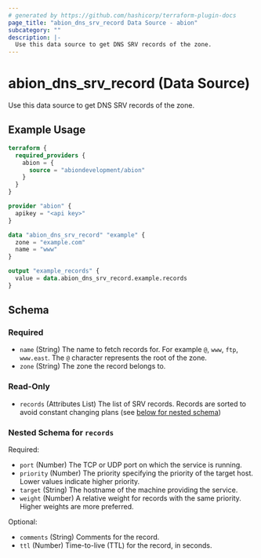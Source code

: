 ```yaml
---
# generated by https://github.com/hashicorp/terraform-plugin-docs
page_title: "abion_dns_srv_record Data Source - abion"
subcategory: ""
description: |-
  Use this data source to get DNS SRV records of the zone.
---
```


# abion_dns_srv_record (Data Source)

Use this data source to get DNS SRV records of the zone.

## Example Usage

```terraform
terraform {
  required_providers {
    abion = {
      source = "abiondevelopment/abion"
    }
  }
}

provider "abion" {
  apikey = "<api key>"
}

data "abion_dns_srv_record" "example" {
  zone = "example.com"
  name = "www"
}

output "example_records" {
  value = data.abion_dns_srv_record.example.records
}
```

<!-- schema generated by tfplugindocs -->
## Schema

### Required

- `name` (String) The name to fetch records for. For example `@`, `www`, `ftp`, `www.east`. The `@` character represents the root of the zone.
- `zone` (String) The zone the record belongs to.

### Read-Only

- `records` (Attributes List) The list of SRV records. Records are sorted to avoid constant changing plans (see [below for nested schema](#nestedatt--records))

<a id="nestedatt--records"></a>
### Nested Schema for `records`

Required:

- `port` (Number) The TCP or UDP port on which the service is running.
- `priority` (Number) The priority specifying the priority of the target host. Lower values indicate higher priority.
- `target` (String) The hostname of the machine providing the service.
- `weight` (Number) A relative weight for records with the same priority. Higher weights are more preferred.

Optional:

- `comments` (String) Comments for the record.
- `ttl` (Number) Time-to-live (TTL) for the record, in seconds.
